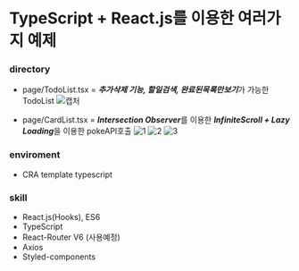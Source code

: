 #  TypeScript + React.js를 이용한 여러가지 예제

### directory
- page/TodoList.tsx = ***추가삭제 기능, 할일검색, 완료된목록만보기***가 가능한 TodoList
![캡처](https://user-images.githubusercontent.com/55612761/152276344-9c2594a9-5226-454d-99e2-fa41935c18d3.PNG)

- page/CardList.tsx = ***Intersection Observer***를 이용한 ***InfiniteScroll + Lazy Loading***을 이용한 pokeAPI호출 
![1](https://user-images.githubusercontent.com/55612761/152276351-e20f1d88-f2ff-4501-a474-27497eb347f7.PNG)
![2](https://user-images.githubusercontent.com/55612761/152276363-9e16d08d-83b9-487c-beba-0498c0c09598.PNG)
![3](https://user-images.githubusercontent.com/55612761/152276368-e308f03b-793e-4511-ac2f-9c716b07eacb.PNG)


### enviroment
- CRA template typescript

### skill
- React.js(Hooks), ES6
- TypeScript
- React-Router V6 (사용예정)
- Axios
- Styled-components
